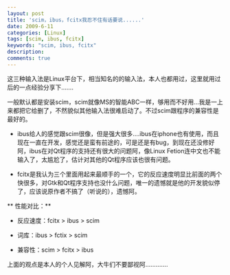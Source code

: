 ```yaml
---
layout: post
title: 'scim，ibus，fcitx我忍不住有话要说......'
date: 2009-6-11
categories: [Linux]
tags: [scim, ibus, fcitx]
keywords: "scim, ibus, fcitx"
description: 
comments: true
---
```


这三种输入法是Linux平台下，相当知名的的输入法，本人也都用过，这里就用过后的一点经验分享下…….

一般默认都是安装scim，scim就像MS的智能ABC一样，够用而不好用…我是一上来都把它给删了，不然貌似其他输入法很难启动了。不过scim跟程序的兼容性是最好的。

*  ibus给人的感觉跟scim很像，但是强大很多….ibus在iphone也有使用，而且现在一直在开发，感觉还是蛮有前途的，可是还是有bug，到现在还没修好阿，ibus在对Qt程序的支持还有很大的问题阿，像Linux Fetion连中文也不能输入了，太尴尬了，估计对其他的Qt程序应该也很有问题。

*  fcitx是我认为三个里面用起来最顺手的一个，它的反应速度明显比前面的两个快很多，对Gtk和Qt程序支持也没什么问题，唯一的遗憾就是他的开发貌似停了，应该说原作者不搞了（听说的），遗憾阿。

** 性能对比：**

*  反应速度：fcitx > ibus > scim

*  词库：ibus > fctix > scim

*  兼容性：scim > fcitx > ibus

上面的观点是本人的个人见解阿，大牛们不要鄙视阿………….